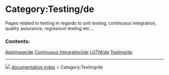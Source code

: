 # Category:Testing/de
Pages related to testing in regards to unit testing, continuous integration, quality assurance, regression testing etc\...

### Contents:

    
  [AppImage/de](AppImage/de.md)   [Continuous Integration/de](Continuous_Integration/de.md)   [LGTM/de](LGTM/de.md)
  [Testing/de](Testing/de.md)



---
![](images/Right_arrow.png) [documentation index](../README.md) > Category:Testing/de
